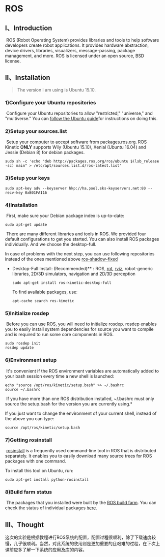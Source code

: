 # ROS

## Ⅰ、Introduction

​	ROS (Robot Operating System) provides libraries and tools to help software developers create robot applications. It provides hardware abstraction, device drivers, libraries, visualizers, message-passing, package management, and more. ROS is licensed under an open source, BSD license.

## Ⅱ、Installation

> The version I am using is Ubuntu 15.10.

### 1)Configure your Ubuntu repositories

​	Configure your Ubuntu repositories to allow "restricted," "universe," and "multiverse." You can [follow the Ubuntu guide](https://help.ubuntu.com/community/Repositories/Ubuntu)for instructions on doing this. 

### 2)Setup your sources.list

​	Setup your computer to accept software from packages.ros.org. ROS Kinetic **ONLY** supports Wily (Ubuntu 15.10), Xenial (Ubuntu 16.04) and Jessie (Debian 8) for debian packages. 

```
sudo sh -c 'echo "deb http://packages.ros.org/ros/ubuntu $(lsb_release -sc) main" > /etc/apt/sources.list.d/ros-latest.list'
```

### 3)Setup your keys

```
sudo apt-key adv --keyserver hkp://ha.pool.sks-keyservers.net:80 --recv-key 0xB01FA116
```

### 4)Installation

​	First, make sure your Debian package index is up-to-date: 

```
sudo apt-get update
```

​	There are many different libraries and tools in ROS. We provided four default configurations to get you started. You can also install ROS packages individually. And we choose the desktop-full.

In case of problems with the next step, you can use following repositories instead of the ones mentioned above [ros-shadow-fixed](http://wiki.ros.org/ShadowRepository)

- Desktop-Full Install: (Recommended)** : ROS, [rqt](http://wiki.ros.org/rqt), [rviz](http://wiki.ros.org/rviz), robot-generic libraries, 2D/3D simulators, navigation and 2D/3D perception 

  ```
  sudo apt-get install ros-kinetic-desktop-full
  ```

  To find available packages, use: 

  ```
  apt-cache search ros-kinetic
  ```

### 5)Initialize rosdep

​	Before you can use ROS, you will need to initialize rosdep. rosdep enables you to easily install system dependencies for source you want to compile and is required to run some core components in ROS. 

```
sudo rosdep init
rosdep update
```

### 6)Environment setup

​	It's convenient if the ROS environment variables are automatically added to your bash session every time a new shell is launched: 

```
echo "source /opt/ros/kinetic/setup.bash" >> ~/.bashrc
source ~/.bashrc
```

​	If you have more than one ROS distribution installed, ~/.bashrc must only source the setup.bash for the version you are currently using.*

If you just want to change the environment of your current shell, instead of the above you can type: 

```
source /opt/ros/kinetic/setup.bash
```

### 7)Getting rosinstall

​	[rosinstall](http://wiki.ros.org/rosinstall) is a frequently used command-line tool in ROS that is distributed separately. It enables you to easily download many source trees for ROS packages with one command. 

To install this tool on Ubuntu, run: 

```
sudo apt-get install python-rosinstall
```

### 8)Build farm status

​	The packages that you installed were built by the [ROS build farm](http://build.ros.org/). You can check the status of individual packages [here](http://repositories.ros.org/status_page/ros_kinetic_default.html). 

## Ⅲ、Thought

​	这次的实验是根据教程进行ROS系统的配置，配置过程很顺利，除了下载速度较慢，几乎很顺利。当然，对此系统的使用则是更加重要的且艰难的过程，在下次上课前应多了解一下系统的应用及库的内容。